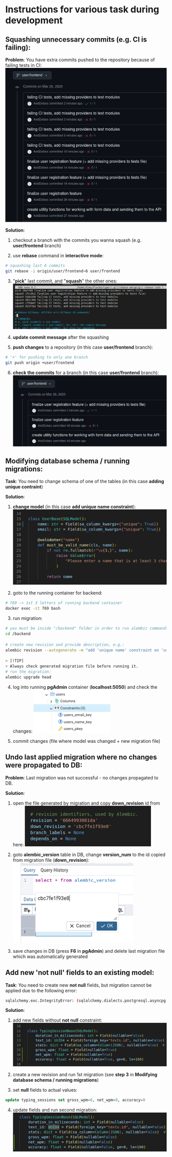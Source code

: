 # Instructions for various task during development


## Squashing unnecessary commits (e.g. CI is failing):

**Problem**:
You have extra commits pushed to the repository because of failing tests in CI:
![pushed commits to be squashed](01_failing_CI.png)

**Solution**:
1. checkout a branch with the commits you wanna squash (e.g. **user/frontend** branch)

2. use **rebase** command in **interactive mode**:
```bash
# squashing last 6 commits
git rebase -i origin/user/frontend~6 user/frontend
```

3. "**pick**" last commit, and "**squash**" the other ones:
![squash action](01_squash.png)

4. **update commit message** after the squashing

5. **push changes** to a repository (in this case **user/frontend** branch):
```bash
# '+' for pushing to only one branch
git push origin +user/frontend
```

6. **check the commits** for a branch (in this case **user/frontend** branch):
![squash action](01_post.png)

## Modifying database schema / running migrations:

**Task**:
You need to change schema of one of the tables (in this case **adding unique contraint**)

**Solution**:
1. **change model** (in this case **add unique name constraint**):
![adding new constraint](02_add_unique_constraint.png)

2. goto to the running container for backend:
```bash
# 769 -> 1st 3 letters of running backend container
docker exec -it 769 bash
```

3. run migration:
```bash
# you must be inside "/backend" folder in order to run alembic commands:
cd /backend

# create new revision and provide description, e.g.:
alembic revision --autogenerate -m "add 'unique name' constraint on 'users' table"

> [!TIP]  
> Always check generated migration file before running it.
# run the migration:
alembic upgrade head
```

4. log into running **pgAdmin** container (**localhost:5050**) and check the changes:
![change in table](02_new_contraint.png)

5. commit changes (file where model was changed + new migration file)

## Undo last applied migration where no changes were propagated to DB:

**Problem**:
Last migration was not successful - no changes propagated to DB.

**Solution**:
1. open the file generated by migration and copy **down_revision** id from here:
![migration file](03_migration_file.png)

2. goto **alembic_version** table in DB, change **version_num** to the id copied from migration file (**down_revision**):
![change version num](03_update_db.png)

3. save changes in DB (press **F6** in **pgAdmin**) and delete last migration file which was automatically generated

## Add new 'not null' fields to an existing model:

**Task**:
You need to create new **not null** fields, but migration cannot be applied due to the following error:
```bash
sqlalchemy.exc.IntegrityError: (sqlalchemy.dialects.postgresql.asyncpg.IntegrityError) <class 'asyncpg.exceptions.NotNullViolationError'>: column "gross_wpm" of relation "typing_sessions" contains null values
```

**Solution**:
1. add new fields without **not null** constraint:
![new nullable fields](04_add_new_fields.png)

2. create a new revision and run 1st migration (see **step 3** in **Modifying database schema / running migrations**)

3. set **null** fields to actual values:
```sql
update typing_sessions set gross_wpm=0, net_wpm=0, accuracy=0
``` 

4. update fields and run second migration:
![new not null fields](04_add_not_null.png)